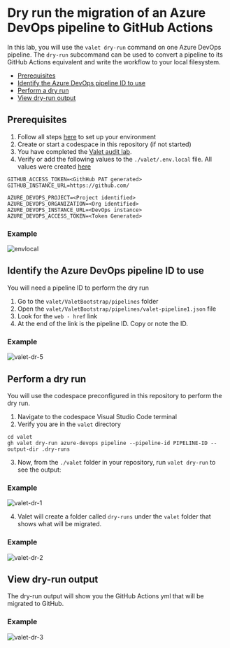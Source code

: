 # Dry run the migration of an Azure DevOps pipeline to GitHub Actions
In this lab, you will use the `valet dry-run` command on one Azure DevOps pipeline. The `dry-run` subcommand can be used to convert a pipeline to its GitHub Actions equivalent and write the workflow to your local filesystem.

- [Prerequisites](#prerequisites)
- [Identify the Azure DevOps pipeline ID to use](#identify-the-azure-devops-pipeline-id-to-use)
- [Perform a dry run](#perform-a-dry-run)
- [View dry-run output](#view-dry-run-output)

## Prerequisites

1. Follow all steps [here](/labs/azure_devops#readme) to set up your environment
2. Create or start a codespace in this repository (if not started)
3. You have completed the [Valet audit lab](valet-audit-lab.md).
4. Verify or add the following values to the `./valet/.env.local` file. All values were created [here](/labs/azure_devops#readme)
```
GITHUB_ACCESS_TOKEN=<GithHub PAT generated>
GITHUB_INSTANCE_URL=https://github.com/

AZURE_DEVOPS_PROJECT=<Project identified>
AZURE_DEVOPS_ORGANIZATION=<Org identified>
AZURE_DEVOPS_INSTANCE_URL=<DevOps instance>
AZURE_DEVOPS_ACCESS_TOKEN=<Token Generated>
```
### Example ###

![envlocal](https://user-images.githubusercontent.com/26442605/169069638-0bfa8f89-eaa9-423b-b2b7-447248e63e2b.png)

## Identify the Azure DevOps pipeline ID to use
You will need a pipeline ID to perform the dry run
1. Go to the `valet/ValetBootstrap/pipelines` folder
2. Open the `valet/ValetBootstrap/pipelines/valet-pipeline1.json` file
3. Look for the `web - href` link
4. At the end of the link is the pipeline ID. Copy or note the ID.

### Example
![valet-dr-5](https://user-images.githubusercontent.com/26442605/169616920-7c407adc-0c4e-4104-9046-d1d2ecdd6edf.png)

## Perform a dry run
You will use the codespace preconfigured in this repository to perform the dry run.

1. Navigate to the codespace Visual Studio Code terminal 
2. Verify you are in the `valet` directory
  
```
cd valet
gh valet dry-run azure-devops pipeline --pipeline-id PIPELINE-ID --output-dir .dry-runs
```
3. Now, from the `./valet` folder in your repository, run `valet dry-run` to see the output: 

### Example
![valet-dr-1](https://user-images.githubusercontent.com/26442605/169616149-46c2d743-47fe-4061-a48a-7f21442624cb.png)

4. Valet will create a folder called `dry-runs` under the `valet` folder that shows what will be migrated.  

### Example
![valet-dr-2](https://user-images.githubusercontent.com/26442605/169616265-176a19fd-3071-44fc-bff7-866a172afc57.png)

## View dry-run output
The dry-run output will show you the GitHub Actions yml that will be migrated to GitHub.

### Example
![valet-dr-3](https://user-images.githubusercontent.com/26442605/169616486-fd5512fa-0761-45fe-a252-5b2ef0926a04.png)

